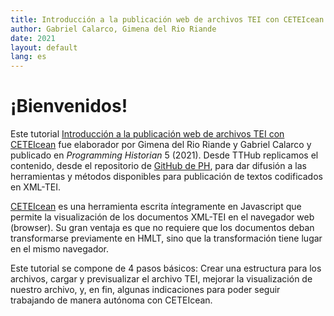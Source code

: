 ```yaml
---
title: Introducción a la publicación web de archivos TEI con CETEIcean
author: Gabriel Calarco, Gimena del Rio Riande 
date: 2021
layout: default
lang: es
---
```


# ¡Bienvenidos!

Este tutorial [Introducción a la publicación web de archivos TEI con CETEIcean](https://programminghistorian.org/es/lecciones/publicar-archivos-tei-ceteicean) fue elaborador por Gimena del Rio Riande y Gabriel Calarco y publicado en *Programming Historian* 5 (2021). Desde TTHub replicamos el contenido, desde el repositorio de [GitHub de PH](https://github.com/programminghistorian/jekyll), para dar difusión a las herramientas y métodos disponibles para publicación de textos codificados en XML-TEI. 

[CETEIcean](https://github.com/TEIC/CETEIcean) es una herramienta escrita íntegramente en Javascript que permite la visualización de los documentos XML-TEI en el navegador web (browser). Su gran ventaja es que no requiere que los documentos deban transformarse previamente en HMLT, sino que la transformación tiene lugar en el mismo navegador. 

Este tutorial se compone de 4 pasos básicos: Crear una estructura para los archivos, cargar y previsualizar el archivo TEI, mejorar la visualización de nuestro archivo, y, en fin, algunas indicaciones para poder seguir trabajando de manera autónoma con CETEIcean. 
